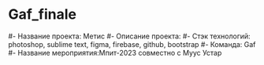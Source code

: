 # Gaf_finale
#- Название проекта: Метис
#- Описание проекта:
#- Стэк технологий: photoshop, sublime text, figma, firebase, github, bootstrap
#- Команда: Gaf
#- Название мероприятия:Мпит-2023 совместно с Муус Устар
